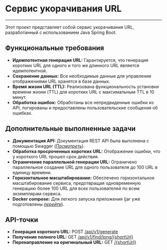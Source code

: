 # Сервис укорачивания URL

---

Этот проект представляет собой сервис укорачивания URL, разработанный с использованием Java Spring Boot.

## Функциональные требования
- **Идемпотентная генерация URL:** Гарантируется, что генерация коротких URL для одного и того же длинного URL является идемпотентной.
- **Сохранение данных:** Все необходимые данные для управления отображениями URL хранятся в базе данных.
- **Время жизни URL (TTL):** Реализована функциональность установки времени жизни (TTL) для коротких URL с максимальным TTL в 10 минут.
- **Обработка ошибок:** Обработаны все непредвиденные ошибки из API, логированы и предоставлены пользовательские сообщения об ошибках.

## Дополнительные выполненные задачи
- **Документация API:** Документация REST API была выполнена с помощью Swagger ([*Посмотреть*](http://localhost:8090/api/v1/swagger-ui/index.html#/)).
- **Обработка просроченных коротких URL:** Отображение ошибки, что у короткого URL прошел срок действия.
- **Ограничение параллельной генерации URL:** Ограничено параллельное создание URL для одного пользователя до 100 URL в единицу времени.
- **Горизонтальное масштабирование:** Обеспечено горизонтальное масштабирование сервиса, предотвращая одновременную генерацию более 100 URL для всех пользователей по всем экземплярам сервиса.
- **Docker compose:** Для легкого запуска приложения (jar уже подготовлены [*перейти*](compose.yaml)).

## API-точки
- **Генерация короткого URL:** POST [/api/v1/generate](https://www.postman.com/anton757/workspace/shorturlservice/request/31888042-3c00d5fe-8c41-4c11-9dd6-3c0b98fe5043)
- **Получение полного URL:**
  GET [/api/v1/find/long/{shortUrl}](https://www.postman.com/anton757/workspace/shorturlservice/request/31888042-aa61c090-02a0-4c05-8cdb-c9be30bebd95)
- **Перенаправление на оригинальный URL:** GET [/{shortUrl}](https://www.postman.com/anton757/workspace/shorturlservice/request/31888042-27e416d7-3a0b-4608-a3c9-5c157a0f5782)